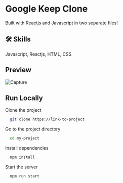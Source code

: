 
# Google Keep Clone
Built with Reactjs and Javascript in two separate files!

## 🛠 Skills
Javascript, Reactjs, HTML, CSS


## Preview

![Capture](https://github.com/faanid/Google-keep-clone/assets/73032767/7433fa48-4631-46fb-b189-d92add46d02f)



## Run Locally

Clone the project

```bash
  git clone https://link-to-project
```

Go to the project directory

```bash
  cd my-project
```

Install dependencies

```bash
  npm install
```

Start the server

```bash
  npm run start
```

